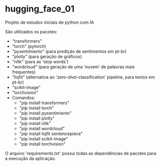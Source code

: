 # hugging_face_01
Projeto de estudos iniciais de python com IA

São utilizados os pacotes:
- "transformers"
- "torch" (pytorch)
- "pysentimiento" (para predição de sentimentos em pt-br)
- "plotly" (para geração de gráficos)
- "nltk" (para as 'stop words')
- "wordcloud" (para geração de uma 'nuvem' de palavras mais frequentes)
- "liqfit" (alternativa ao 'zero-shot-classification' pipeline, para textos em pt-br)
- "scikit-image"
- "torchvision"
- Comandos:
  - "pip install transformers"
  - "pip install torch"
  - "pip install pysentimiento"
  - "pip install plotly"
  - "pip install nltk"
  - "pip install wordcloud"
  - "pip install liqfit sentencepiece"
  - "pip install scikit-image"
  - "pip install torchvision"

O arquivo 'requirements.txt' possui todas as dependências de pacotes para a execução da aplicação. 
